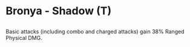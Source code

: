 # Bronya - Shadow (T)

## 

Basic attacks (including combo and charged attacks) gain 38% Ranged Physical DMG.